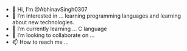 - 👋 Hi, I’m @AbhinavSingh0307
- 👀 I’m interested in ... learning programming languages and learning about new technologies. 
- 🌱 I’m currently learning ... C language
- 💞️ I’m looking to collaborate on ...
- 📫 How to reach me ...

<!---
AbhinavSingh0307/AbhinavSingh0307 is a ✨ special ✨ repository because its `README.md` (this file) appears on your GitHub profile.
You can click the Preview link to take a look at your changes.
--->
